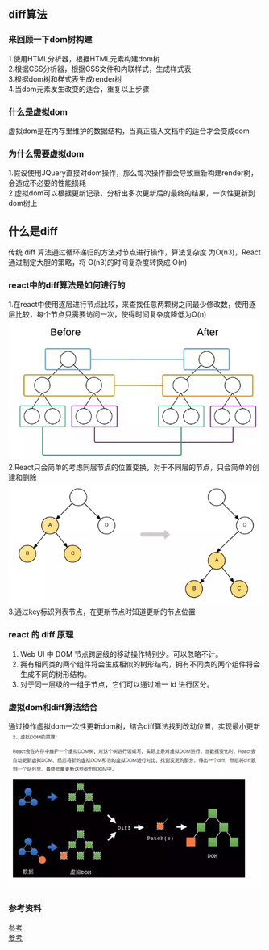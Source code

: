 ## diff算法

### 来回顾一下dom树构建
1.使用HTML分析器，根据HTML元素构建dom树<br>
2.根据CSS分析器，根据CSS文件和内联样式，生成样式表<br>
3.根据dom树和样式表生成render树<br>
4.当dom元素发生改变的适合，重复以上步骤

### 什么是虚拟dom
虚拟dom是在内存里维护的数据结构，当真正插入文档中的适合才会变成dom

### 为什么需要虚拟dom
1.假设使用JQuery直接对dom操作，那么每次操作都会导致重新构建render树，会造成不必要的性能损耗<br>
2.虚拟dom可以根据更新记录，分析出多次更新后的最终的结果，一次性更新到dom树上<br>

## 什么是diff
传统 diff 算法通过循环递归的方法对节点进行操作，算法复杂度 为O(n3)，React 通过制定大胆的策略，将 O(n3)的时间复杂度转换成 O(n)

### react中的diff算法是如何进行的
1.在react中使用逐层进行节点比较，来查找任意两颗树之间最少修改数，使用逐层比较，每个节点只需要访问一次，使得时间复杂度降低为O(n)![图片](./images/diff逐层比较.webp)<br>
2.React只会简单的考虑同层节点的位置变换，对于不同层的节点，只会简单的创建和删除![图片](./images/删除不同层的节点.webp)<br>
3.通过key标识列表节点，在更新节点时知道更新的节点位置

### react 的 diff 原理
1. Web UI 中 DOM 节点跨层级的移动操作特别少。可以忽略不计。
2. 拥有相同类的两个组件将会生成相似的树形结构，拥有不同类的两个组件将会生成不同的树形结构。
3. 对于同一层级的一组子节点，它们可以通过唯一 id 进行区分。

### 虚拟dom和diff算法结合
通过操作虚拟dom一次性更新dom树，结合diff算法找到改动位置，实现最小更新![图片](./images/diff+虚拟dom.webp)<br>

### 参考资料
[参考](https://www.jianshu.com/p/55e67e8739f6)<br>
[参考](https://www.jianshu.com/p/21a445066d51?from=timeline)